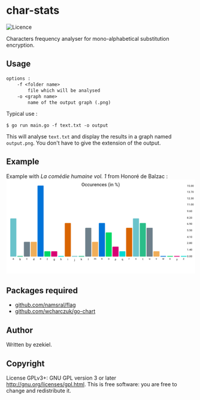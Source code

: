 # char-stats

![Licence](https://img.shields.io/badge/License-GPL-brightgreen)

Characters frequency analyser for mono-alphabetical substitution encryption.

## Usage

```Shell
options :
	-f <folder name>
		file which will be analysed
	-o <graph name>
		name of the output graph (.png)
```
Typical use :
```Shell
$ go run main.go -f text.txt -o output
```
This will analyse `text.txt` and display the results in a graph named `output.png`. You don't have to give the extension of the output.

## Example
Example with *La comédie humaine vol. 1* from Honoré de Balzac :
![](graph.png)

## Packages required

* [github.com/namsral/flag](https://github.com/namsral/flag)
* [github.com/wcharczuk/go-chart](https://github.com/wcharczuk/go-chart)

## Author

Written by ezekiel.

## Copyright

License GPLv3+: GNU GPL version 3 or later <http://gnu.org/licenses/gpl.html>. This is free software: you are free to change and redistribute it.